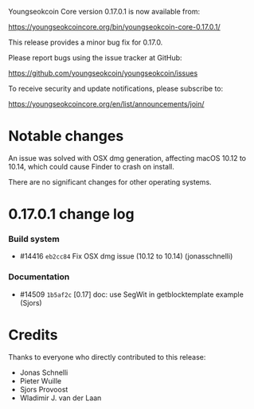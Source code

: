 Youngseokcoin Core version 0.17.0.1 is now available from:

  <https://youngseokcoincore.org/bin/youngseokcoin-core-0.17.0.1/>

This release provides a minor bug fix for 0.17.0.

Please report bugs using the issue tracker at GitHub:

  <https://github.com/youngseokcoin/youngseokcoin/issues>

To receive security and update notifications, please subscribe to:

  <https://youngseokcoincore.org/en/list/announcements/join/>

Notable changes
===============

An issue was solved with OSX dmg generation, affecting macOS 10.12 to 10.14,
which could cause Finder to crash on install.

There are no significant changes for other operating systems.

0.17.0.1 change log
===================

### Build system
- #14416 `eb2cc84` Fix OSX dmg issue (10.12 to 10.14) (jonasschnelli)

### Documentation
- #14509 `1b5af2c` [0.17] doc: use SegWit in getblocktemplate example (Sjors)

Credits
=======

Thanks to everyone who directly contributed to this release:

- Jonas Schnelli
- Pieter Wuille
- Sjors Provoost
- Wladimir J. van der Laan

